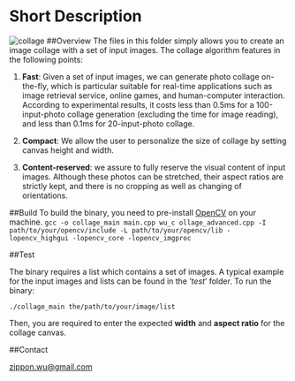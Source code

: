 # Short Description

![collage](http://farm9.staticflickr.com/8348/8201228429_2869581c82_b.jpg)
##Overview
The files in this folder simply allows you to create an image collage with a set of input images. The collage algorithm features in the following points:

1. **Fast**: Given a set of input images, we can generate photo collage on-the-fly, which is particular suitable for real-time applications such as image retrieval service, online games, and human-computer interaction. According to experimental results, it costs less than 0.5ms for a 100-input-photo collage generation (excluding the time for image reading), and less than 0.1ms for 20-input-photo collage.
2. **Compact**: We allow the user to personalize the size of collage by setting canvas height and width. 
3. **Content-reserved**: we assure to fully reserve the visual content of input images. Although these photos can be stretched, their aspect ratios are strictly kept, and there is no cropping as well as changing of orientations.
##Build
To build the binary, you need to pre-install [OpenCV](http://opencv.org/) on your machine.`gcc -o collage_main main.cpp wu_collage_advanced.cpp -I path/to/your/opencv/include -L path/to/your/opencv/lib -lopencv_highgui -lopencv_core -lopencv_imgproc`
##Test
The binary requires a list which contains a set of images. A typical example for the input images and lists can be found in the ‘*test*’ folder. To run the binary:
`./collage_main the/path/to/your/image/list`
Then, you are required to enter the expected **width** and **aspect ratio** for the collage canvas.
##Contact
<zippon.wu@gmail.com>




